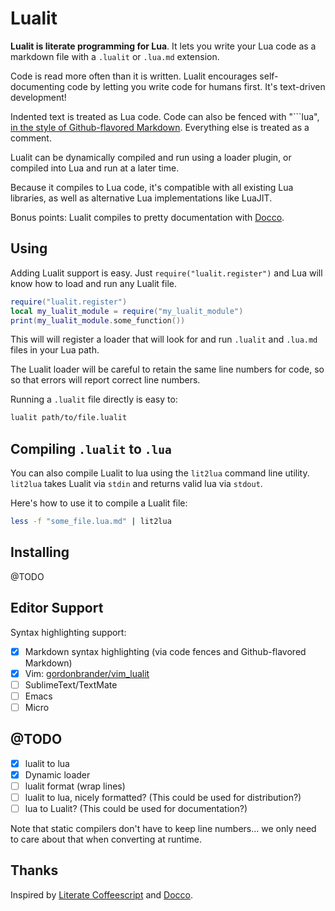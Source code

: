 # Lualit

**Lualit is literate programming for Lua**. It lets you write your Lua code as
a markdown file with a `.lualit` or `.lua.md` extension.

Code is read more often than it is written. Lualit encourages self-documenting
code by letting you write code for humans first. It's text-driven development!

Indented text is treated as Lua code. Code can also be fenced with "\`\`\`lua",
[in the style of Github-flavored Markdown](https://help.github.com/articles/creating-and-highlighting-code-blocks/).
Everything else is treated as a comment.

Lualit can be dynamically compiled and run using a loader plugin, or compiled
into Lua and run at a later time.

Because it compiles to Lua code, it's compatible with all existing Lua
libraries, as well as alternative Lua implementations like LuaJIT.

Bonus points: Lualit compiles to pretty documentation with
[Docco](https://github.com/rgieseke/locco).

## Using

Adding Lualit support is easy. Just `require("lualit.register")` and Lua will
know how to load and run any Lualit file.

```lua
require("lualit.register")
local my_lualit_module = require("my_lualit_module")
print(my_lualit_module.some_function())
```

This will will register a loader that will look for and run `.lualit` and
`.lua.md` files in your Lua path.

The Lualit loader will be careful to retain the same line numbers for code, so
so that errors will report correct line numbers.

Running a `.lualit` file directly is easy to:

```bash
lualit path/to/file.lualit
```

## Compiling `.lualit` to `.lua`

You can also compile Lualit to lua using the `lit2lua` command line utility.
`lit2lua` takes Lualit via `stdin` and returns valid lua via `stdout`.

Here's how to use it to compile a Lualit file:

```bash
less -f "some_file.lua.md" | lit2lua
```

## Installing

@TODO

## Editor Support

Syntax highlighting support:

- [x] Markdown syntax highlighting (via code fences and Github-flavored Markdown)
- [x] Vim: [gordonbrander/vim_lualit](github.com/gordonbrander/vim_lualit)
- [ ] SublimeText/TextMate
- [ ] Emacs
- [ ] Micro

## @TODO

- [x] lualit to lua
- [x] Dynamic loader
- [ ] lualit format (wrap lines)
- [ ] lualit to lua, nicely formatted? (This could be used for distribution?)
- [ ] lua to Lualit? (This could be used for documentation?)

Note that static compilers don't have to keep line numbers... we only
need to care about that when converting at runtime.

## Thanks

Inspired by [Literate Coffeescript](https://github.com/jashkenas/coffeescript/issues/1786) and [Docco](https://jashkenas.github.io/docco/).